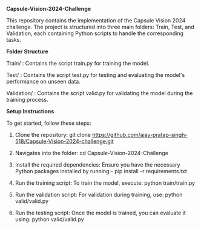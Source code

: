 **Capsule-Vision-2024-Challenge**

This repository contains the implementation of the Capsule Vision 2024 challenge. The project is structured into three main folders: Train, Test, and Validation, each containing Python scripts to handle the corresponding tasks.

**Folder Structure**

Train/ :
Contains the script train.py for training the model.

Test/ :
Contains the script test.py for testing and evaluating the model's performance on unseen data.

Validation/ :
Contains the script valid.py for validating the model during the training process.

**Setup Instructions**

To get started, follow these steps:

1. Clone the repository:
git clone https://github.com/ajay-pratap-singh-518/Capsule-Vision-2024-challenge.git

2. Navigates into the folder:
cd Capsule-Vision-2024-Challenge

3. Install the required dependencies: Ensure you have the necessary Python packages installed by running:-
pip install -r requirements.txt

4. Run the training script: To train the model, execute:
python train/train.py

5. Run the validation script: For validation during training, use:
python valid/valid.py

6. Run the testing script: Once the model is trained, you can evaluate it using:
python valid/valid.py

